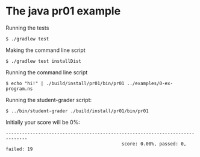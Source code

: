 # The java pr01 example

Running the tests

    $ ./gradlew test

Making the command line script

    $ ./gradlew test installDist

Running the command line script

    $ echo "hi!" | ./build/install/pr01/bin/pr01 ../examples/0-ex-program.ns

Running the student-grader script:

    $ ../bin/student-grader ./build/install/pr01/bin/pr01

Initially your score will be 0%:

    ------------------------------------------------------------------------------
                                               score: 0.00%, passed: 0, failed: 19

